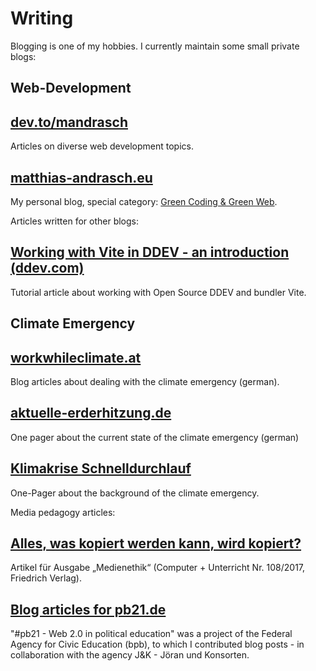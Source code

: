 # Writing

Blogging is one of my hobbies. I currently maintain some small private blogs:

## Web-Development

<article>
    <a href="https://dev.to/mandrasch" target="_blank">
        <h2>dev.to/mandrasch</h2>
    </a>
    <p>Articles on diverse web development topics.</p>
</article>

<article>
    <a href="https://matthias-andrasch.eu" target="_blank">
        <h2>matthias-andrasch.eu</h2>
    </a>
    <p>
        My personal blog, special category:
        <a href="https://matthias-andrasch.eu/cat/green-coding-green-web/">
            Green Coding & Green Web</a
        >.
    </p>
</article>

<p>Articles written for other blogs:</p>

<article>
    <a href="https://ddev.com/blog/working-with-vite-in-ddev/" target="_blank" 
        ><h2>Working with Vite in DDEV - an introduction (ddev.com)</h2></a
    >
    <p>Tutorial article about working with Open Source DDEV and bundler Vite.</p>
</article>

## Climate Emergency

<article>
    <a href="https://workwhileclimate.at/" target="_blank">
        <h2>workwhileclimate.at</h2>
    </a>
    <p>Blog articles about dealing with the climate emergency (german).</p>
</article>

<article>
    <a href="https://aktuelle-erderhitzung.de" target="_blank">
        <h2>aktuelle-erderhitzung.de</h2>
    </a>
    <p>One pager about the current state of the climate emergency (german)</p>
</article>

<article>
    <a href="https://klimakrise-schnelldurchlauf.mandrasch.eu/" target="_blank">
        <h2>Klimakrise Schnelldurchlauf</h2>
    </a>
    <p>One-Pager about the background of the climate emergency.</p>
</article>

<p>Media pedagogy articles:</p>

<article>
    <a href="https://matthias-andrasch.eu/2017/alles-was-kopiert-werden-kann-wird-kopiert/" target="_blank">
    <h2>Alles, was kopiert werden kann, wird kopiert?</h2>
    </a>
    <p>Artikel für Ausgabe „Medienethik“ (Computer + Unterricht Nr. 108/2017, Friedrich Verlag).</p>
</article>

<article>
    <a href="https://pb22.uber.space/author/mandrasch/" target="_blank">
    <h2>Blog articles for pb21.de</h2>
    </a>
    <p>"#pb21 - Web 2.0 in political education" was a project of the Federal Agency for Civic Education (bpb), to which I contributed blog posts - in collaboration with the agency J&K - Jöran und Konsorten.</p>
</article>
